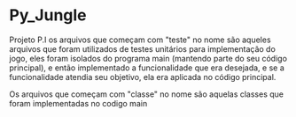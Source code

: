 # Py_Jungle
Projeto P.I
os arquivos que começam com "teste" no nome são aqueles arquivos que foram utilizados de testes unitários para implementação do jogo, eles foram isolados do programa main (mantendo parte do seu código principal), e então implementado a funcionalidade que era desejada, e se a funcionalidade atendia seu objetivo, ela era aplicada no código principal. 

Os arquivos que começam com "classe" no nome são aquelas classes que foram implementadas no codigo main
